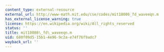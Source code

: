 ```yaml
---
content_type: external-resource
external_url: http://www-math.mit.edu/cse/codes/mit18086_fd_waveeqn.m
has_external_license_warning: true
license: https://en.wikipedia.org/wiki/All_rights_reserved
status: ''
title: mit18086\_fd\_waveeqn.m
uid: 680f09d5-15b1-4e96-9c2a-e74f76f9adc7
wayback_url: ''
---
```


